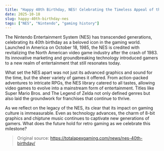 ```yaml
---
title: "Happy 40th Birthday, NES! Celebrating the Timeless Appeal of the Nintendo Entertainment System"
date: 2025-10-18
slug: happy-40th-birthday-nes
tags: ["NES", "Nintendo", "gaming history"]
---
```


The Nintendo Entertainment System (NES) has transcended generations, celebrating its 40th birthday as a beloved icon in the gaming world. Launched in America on October 18, 1985, the NES is credited with revitalizing the North American video game industry after the crash of 1983. Its innovative marketing and groundbreaking technology introduced gamers to a new realm of entertainment that still resonates today.

What set the NES apart was not just its advanced graphics and sound for the time, but the sheer variety of games it offered. From action-packed adventures to intricate RPGs, the NES library catered to all tastes, allowing video games to evolve into a mainstream form of entertainment. Titles like Super Mario Bros. and The Legend of Zelda not only defined genres but also laid the groundwork for franchises that continue to thrive.

As we reflect on the legacy of the NES, its clear that its impact on gaming culture is immeasurable. Even as technology advances, the charm of 8-bit graphics and chiptune music continues to captivate new generations of gamers. What does the future hold for retro gaming as we celebrate this milestone?
> Original source: https://totalapexgaming.com/news/nes-40th-birthday/